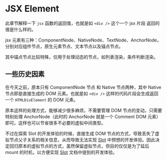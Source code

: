 # JSX Element

此章节解释一下 `jsx` 函数的返回值，也就是如 `<div />` 这个一个 jsx 片段 返回的值是什么样的。

jsx 元素有三种：ComponentNode、NativeNode、TextNode、AnchorNode，分别对应组件节点，原生元素节点、文本节点以及锚点节点。

其中锚点节点比较特殊，仅用于处理动态的节点，如列表渲染，条件判断渲染。

## 一些历史因素

在今天之前，原本只有 ComponentNode 节点 和 Native 节点两种，其中 Native 节点即是直接生成的 DOM 元素。也就是如 `<div />` 这样的代码片段会生成返回一个 `HTMLDivElement` 的 DOM 元素。

原本这样的处理方式，能够减少很多麻烦，不需要管理 DOM 节点的变动，只需要特别处理 AnchorNode（此时的 AnchorNode 就是一个 Comment DOM 元素） 即可。这样也可以节省很多不必要的虚拟中间类型。

不过在探索 Slot 的开发体验的时候，直接生成 DOM 节点的方式，导致丢失了虚拟节点父子关系的相关信息，从而导致无法实现 [Slot] 中预想的开发体验。因此决定回归原本的虚拟节点的方式，虽然保留虚拟节点，但目的仅仅是为了延后 mount 的时机，以方便实现 [Slot] 文档中提到的开发体验。

[Slot]: ./Slot.md
